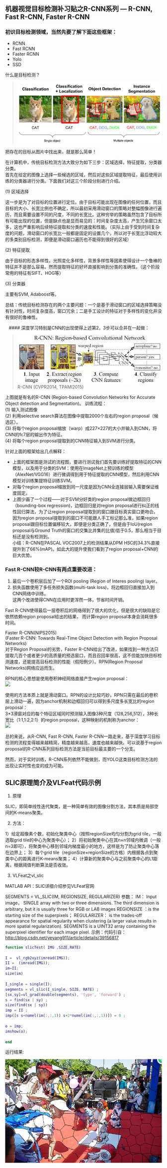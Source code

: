 ## 机器视觉目标检测补习贴之R-CNN系列 — R-CNN, Fast R-CNN, Faster R-CNN  
  
  ### 初识目标检测领域，当然先要了解下面这些框架：  
* RCNN  
* Fast RCNN  
* Faster RCNN  
* Yolo  
* SSD  

什么是目标检测？  
> ![](Resources/2017110502.png)
  
  把存在的目标从图片中找出来，就是那么简单！
  
在计算机中，传统目标检测方法大致分为如下三步：区域选择，特征提取，分类器分类。  
首先在给定的图像上选择一些候选的区域，然后对这些区域提取特征，最后使用训练的分类器进行分类。下面我们对这三个阶段分别进行介绍。
  
(1) 区域选择  
  
这一步是为了对目标的位置进行定位。由于目标可能出现在图像的任何位置，而且目标的大小、长宽比例也不确定，所以最初采用滑动窗口的策略对整幅图像进行遍历，而且需要设置不同的尺度，不同的长宽比。这种穷举的策略虽然包含了目标所有可能出现的位置，但是缺点也是显而易见的：时间复杂度太高，产生冗余窗口太多，这也严重影响后续特征提取和分类的速度和性能。（实际上由于受到时间复杂度的问题，滑动窗口的长宽比一般都是固定的设置几个，所以对于长宽比浮动较大的多类别目标检测，即便是滑动窗口遍历也不能得到很好的区域）  

(2) 特征提取  

由于目标的形态多样性，光照变化多样性，背景多样性等因素使得设计一个鲁棒的特征并不是那么容易。然而提取特征的好坏直接影响到分类的准确性。（这个阶段常用的特征有SIFT、HOG等）  

(3) 分类器  

主要有SVM, Adaboost等。  
 

总结：传统目标检测存在的两个主要问题：一个是基于滑动窗口的区域选择策略没有针对性，时间复杂度高，窗口冗余；二是手工设计的特征对于多样性的变化并没有很好的鲁棒性。  
  
    #### 深度学习特别是CNN的出现使得上述第2，3步可以合并在一起做：  
      
> ![](Resources/2017110503.jpg)   
      R-CNN (CVPR2014, TPAMI2015)  


上图就是有名的R-CNN (Region-based Convolution Networks for Accurate Object detection and Segmentation)。
训练流程：  
(1) 输入测试图像  
(2) 利用selective search算法在图像中提取2000个左右的region proposal（候选区）。  
(3) 将每个region proposal缩放（warp）成227×227的大小并输入到CNN，将CNN的fc7层的输出作为特征。  
(4) 将每个region proposal提取到的CNN特征输入到SVM进行分类。  
      
  
  针对上面的框架给出几点解释：  
* 上面的框架图是测试的流程图，要进行测试我们首先要训练好提取特征的CNN模型，以及用于分类的SVM：使用在ImageNet上预训练的模型（AlexNet/VGG16）进行微调得到用于特征提取的CNN模型，然后利用CNN模型对训练集提特征训练SVM。  
* 对每个region proposal缩放到同一尺度是因为CNN全连接层输入需要保证维度固定。  
* 上图少画了一个过程——对于SVM分好类的region proposal做边框回归（bounding-box regression)，边框回归是对region proposal进行纠正的线性回归算法，为了让region proposal提取到的窗口跟目标真实窗口更吻合。因为region proposal提取到的窗口不可能跟人手工标记那么准，如果region proposal跟目标位置偏移较大，即便是分类正确了，但是由于IoU(region proposal与Ground Truth的窗口的交集比并集的比值)低于0.5，那么相当于目标还是没有检测到。  
小结：R-CNN在PASCAL VOC2007上的检测结果从DPM HSC的34.3%直接提升到了66%(mAP)。如此大的提升使我们看到了region proposal+CNN的巨大优势。  

  
### Fast R-CNN较R-CNN有两点重要改进：  
1. 最后一个卷积层后加了一个ROI pooling (Region of Interes pooling) layer。  
2. 损失函数使用了多任务损失函数(multi-task loss)，将边框回归直接加入到CNN网络中训练。  
这两个改进使得CNN在应用时更浑然一体，节省时间开销。  

Fast R-CNN使得最后一层卷积后的网络得到了很大的优化，但是很大的缺陷是它依然依赖region proposal给出的结果， 而计算region proposal本身会消耗很多时间。  
 

Faster R-CNN(NIPS2015)  
(Faster R-CNN: Towards Real-Time Object Detection with Region Proposal Networks)  
对于Region Proposal的劣势，Faster R-CNN给出了改进，如果找到一种方法只提取几百个或者更少的高质量的预选窗口，而且召回率很高，这不但能加快目标检测速度，还能提高目标检测的性能（假阳例少）。RPN(Region Proposal Networks)网络应运而生。  

RPN的核心思想是使用卷积神经网络直接产生region proposal：  
![](Resources/2017110504.jpg)  
  
  使用的方法本质上就是滑动窗口。RPN的设计比较巧妙，RPN只需在最后的卷积层上滑动一遍，因为anchor机制和边框回归可以得到多尺度多长宽比的region proposal：  
3*3滑窗对应的每个特征区域同时预测输入图像3种尺度（128,256,512），3种长宽比（1:1,1:2,2:1）的region proposal，这种映射的机制称为anchor：  
![](Resources/2017110506.jpg)   

总的来说，从R-CNN, Fast R-CNN, Faster R-CNN一路走来，基于深度学习目标检测的流程变得越来越精简，精度越来越高，速度也越来越快。可以说基于region proposal的R-CNN系列目标检测方法是当前目标最主要的一个分支。  
 

然而，对于实时训练，R-CNN系列依然不能做到，而YOLO这类目标检测方法的出现让实时性也变的成为可能。

## SLIC原理简介及VLFeat代码示例  
1. 原理  

SLIC，即简单线性迭代聚类，是一种简单有效的图像分割方法，其本质是局部空间的K-means聚类。

2. 方法：  

1）给定超像素个数，初始化聚类中心（按照regionSize均匀分割为grid tile，一般选取grid tile的中心为聚类中心）； 
2）将初始聚类中心在其n×n邻域内微调（一般n=3即可），将聚类中心移到邻域内梯度最小的地方，这样是为了防止聚类中心落在边界上； 
3）每个grid tile（regionSize×regionSize的方格）内根据各点到聚类中心的距离进行K-means聚类； 
4）计算新的聚类中心与之前聚类中心的L1距离，根据阈值判断算法是否收敛。

3. VLFeat之vl_slic

MATLAB API：SLIC详细介绍参见VLFeat官网

SEGMENTS = VL_SLIC(IM, REGIONSIZE, REGULARIZER) 
参数： 
IM： Input image， SINGLE array with two or three dimensions. The third dimension is arbitrary, but it is usually three for RGB or LAB images 
REGIONSIZE ：is the starting size of the superpixels； 
REGULARIZER： is the trades-off appearance for spatial regularity when clustering (a larger value results in more spatial regularization). 
SEGMENTS is a UINT32 array containing the superpixel identifier for each image pixel.
示例：代码引自：http://blog.csdn.net/yeyang911/article/details/39156817
```matlab
function slicTest( IMG ,SIZE,RATE)

I =  vl_rgb2xyz(imread(IMG));
II =  (imread(IMG));
im=II;
size(im)

I_single = single(I);
segments = vl_slic(I_single, SIZE, RATE) ;
[sx,sy]=vl_grad(double(segments), 'type', 'forward') ;
s = find(sx | sy) ;
size(find(sx | sy))
imp = II ;
imp([s s+numel(im(:,:,1)) s+2*numel(im(:,:,1))]) = 0 ;

o = imp;
imshow(o);

end
```
运行结果:  

![](Resources/2017110501.png)
